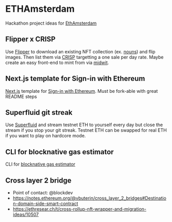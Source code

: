 # ETHAmsterdam

Hackathon project ideas for [EthAmsterdam](https://amsterdam.ethglobal.com/)

## Flipper x CRISP
Use [Flipper](https://github.com/Anish-Agnihotri/flipper) to download an existing NFT collection (ex. [nouns](https://nouns.wtf/)) and flip images. Then list them via [CRISP](https://github.com/FrankieIsLost/CRISP) targetting a one sale per day rate. Maybe create an easy front-end to mint from via [midwit](https://midwit.vercel.app).

## Next.js template for Sign-in with Ethereum
[Next.js](https://nextjs.org/) template for [Sign-in with Ethereum](https://docs.login.xyz/). Must be fork-able with great README steps

## Superfluid git streak
Use [Superfluid](https://www.superfluid.finance/home) and stream testnet ETH to yourself every day but close the stream if you stop your git streak. Testnet ETH can be swapped for real ETH if you want to play on hardcore mode.

## CLI for blocknative gas estimator
CLI for [blocknative gas estimator](https://www.blocknative.com/gas-estimator)

## Cross layer 2 bridge
- Point of contact: @blockdev
- https://notes.ethereum.org/@vbuterin/cross_layer_2_bridges#Destination-domain-side-smart-contract
- https://ethresear.ch/t/cross-rollup-nft-wrapper-and-migration-ideas/10507
